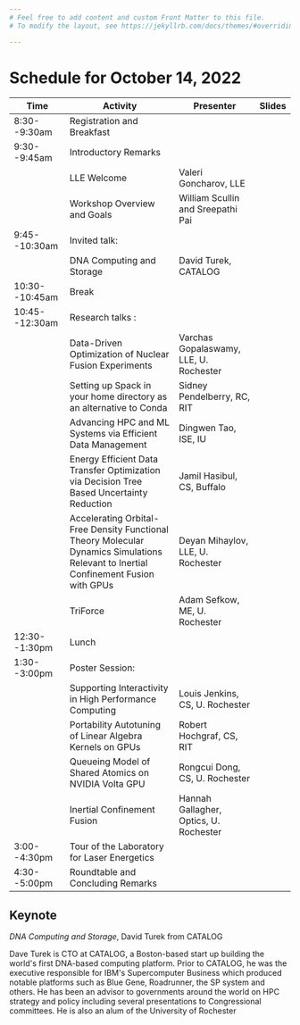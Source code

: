 ```yaml
---
# Feel free to add content and custom Front Matter to this file.
# To modify the layout, see https://jekyllrb.com/docs/themes/#overriding-theme-defaults

---
```


# Schedule for October 14, 2022

| Time          | Activity                                                                                                                            | Presenter                              | Slides |
|----------------|--------------------------------------------------------------------------------------------------------------------------------------|----------------------------------------|--------|
| 8:30--9:30am   | Registration  and      Breakfast                                                                                                     |                                        |        |
| 9:30--9:45am   | Introductory  Remarks                                                                                                                |                                        |        |
|                | LLE Welcome                                                                                                                          | Valeri Goncharov, LLE                  |        |
|                | Workshop Overview and Goals                                                                                                          | William Scullin and Sreepathi Pai      |        |
| 9:45--10:30am  | Invited talk:                                                                                                                        |                                        |        |
|                | DNA Computing and Storage                                                                                                            | David Turek, CATALOG                   |        |
| 10:30--10:45am | Break                                                                                                                                |                                        |        |
| 10:45--12:30am | Research      talks :                                                                                                                |                                        |        |
|                | Data-Driven Optimization of Nuclear Fusion Experiments                                                                               | Varchas Gopalaswamy, LLE, U. Rochester |        |
|                | Setting up Spack in your home directory as an alternative to Conda                                                                   | Sidney Pendelberry, RC, RIT            |        |
|                | Advancing HPC and ML Systems via Efficient Data Management                                                                           | Dingwen Tao, ISE, IU                   |        |
|                | Energy Efficient Data Transfer Optimization via Decision Tree Based Uncertainty Reduction                                            | Jamil Hasibul, CS, Buffalo             |        |
|                | Accelerating Orbital-Free Density Functional Theory Molecular Dynamics Simulations Relevant to Inertial Confinement Fusion with GPUs | Deyan Mihaylov, LLE, U. Rochester      |        |
|                | TriForce                                                                                                                             | Adam Sefkow, ME, U. Rochester          |        |
| 12:30--1:30pm  | Lunch                                                                                                                                |                                        |        |
| 1:30--3:00pm   | Poster        Session:                                                                                                               |                                        |        |
|                | Supporting Interactivity in High Performance Computing                                                                               | Louis Jenkins, CS, U. Rochester        |        |
|                | Portability Autotuning of Linear Algebra Kernels on GPUs                                                                             | Robert Hochgraf, CS, RIT               |        |
|                | Queueing Model of Shared Atomics on NVIDIA Volta GPU                                                                                 | Rongcui Dong, CS, U. Rochester         |        |
|                | Inertial Confinement Fusion                                                                                                          | Hannah Gallagher, Optics, U. Rochester |        |
| 3:00--4:30pm   | Tour          of       the        Laboratory for Laser Energetics                                                                    |                                        |        |
| 4:30--5:00pm   | Roundtable    and      Concluding Remarks                                                                                            |                                        |        |


## Keynote

_DNA Computing and Storage_, David Turek from CATALOG

Dave Turek is CTO at CATALOG, a Boston-based start up building the
world's first DNA-based computing platform.  Prior to CATALOG, he was
the executive responsible for IBM's Supercomputer Business which
produced notable platforms such as Blue Gene, Roadrunner, the SP
system and others.  He has been an advisor to governments around the
world on HPC strategy and policy including several presentations to
Congressional committees.  He is also an alum of the University of
Rochester
